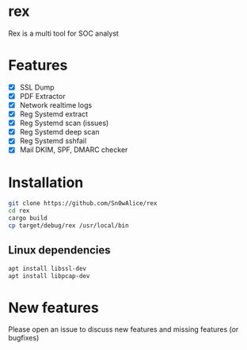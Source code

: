 # rex
Rex is a multi tool for SOC analyst

# Features
- [x] SSL Dump
- [x] PDF Extractor
- [x] Network realtime logs
- [x] Reg Systemd extract
- [x] Reg Systemd scan (issues)
- [x] Reg Systemd deep scan
- [x] Reg Systemd sshfail
- [x] Mail DKIM, SPF, DMARC checker

# Installation
```bash
git clone https://github.com/Sn0wAlice/rex
cd rex
cargo build
cp target/debug/rex /usr/local/bin
```

## Linux dependencies
```bash
apt install libssl-dev
apt install libpcap-dev
```

# New features
Please open an issue to discuss new features and missing features (or bugfixes)